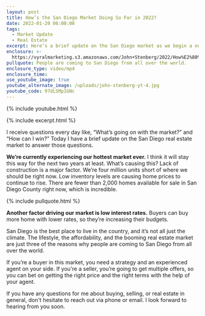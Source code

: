 ```yaml
---
layout: post
title: How’s the San Diego Market Doing So Far in 2022?
date: 2022-01-20 06:00:00
tags:
  - Market Update
  - Real Estate
excerpt: Here’s a brief update on the San Diego market as we begin a new year.
enclosure: >-
  https://vyralmarketing.s3.amazonaws.com/John+Stenberg/2022/How%E2%80%99s+the+San+Diego+Market+Doing+So+Far+in+2022_+(1).mp4
pullquote: People are coming to San Diego from all over the world.
enclosure_type: video/mp4
enclosure_time:
use_youtube_image: true
youtube_alternate_image: /uploads/john-stenberg-yt-4.jpg
youtube_code: 97dLSMp1GNc
---
```

{% include youtube.html %}

{% include excerpt.html %}

I receive questions every day like, “What’s going on with the market?” and “How can I win?” Today I have a brief update on the San Diego real estate market to answer those questions.

**We’re currently experiencing our hottest market ever.** I think it will stay this way for the next two years at least. What’s causing this? Lack of construction is a major factor. We’re four million units short of where we should be right now. Low inventory levels are causing home prices to continue to rise. There are fewer than 2,000 homes available for sale in San Diego County right now, which is incredible.

{% include pullquote.html %}

**Another factor driving our market is low interest rates.** Buyers can buy more home with lower rates, so they’re increasing their budgets.

San Diego is the best place to live in the country, and it’s not all just the climate. The lifestyle, the affordability, and the booming real estate market are just three of the reasons why people are coming to San Diego from all over the world.

If you’re a buyer in this market, you need a strategy and an experienced agent on your side. If you're a seller, you’re going to get multiple offers, so you can bet on getting the right price and the right terms with the help of your agent.

If you have any questions for me about buying, selling, or real estate in general, don't hesitate to reach out via phone or email. I look forward to hearing from you soon.
